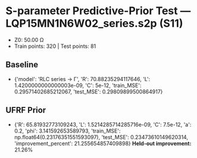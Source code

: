 # S-parameter Predictive-Prior Test — LQP15MN1N6W02_series.s2p (S11)
- Z0: 50.00 Ω
- Train points: 320  |  Test points: 81

## Baseline
- {'model': 'RLC series -> Γ', 'R': 70.88235294117646, 'L': 1.4200000000000003e-09, 'C': 5e-12, 'train_MSE': 0.29571402685212067, 'test_MSE': 0.29809899500864917}

## UFRF Prior
- {'R': 65.81932773109243, 'L': 1.5214285714285716e-09, 'C': 7.5e-12, 'a': 0.2, 'phi': 3.141592653589793, 'train_MSE': np.float64(0.23176351551593097), 'test_MSE': 0.23473610149620314, 'improvement_percent': 21.255654857409898}
**Held-out improvement:** 21.26%